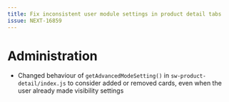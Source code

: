 ```yaml
---
title: Fix inconsistent user module settings in product detail tabs
issue: NEXT-16859
---
```

# Administration
*  Changed behaviour of `getAdvancedModeSetting()` in `sw-product-detail/index.js` to consider added or removed cards, even when the user already made visibility settings
